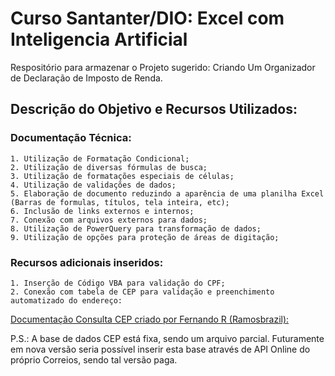 
# Curso Santanter/DIO: Excel com Inteligencia Artificial

Respositório para armazenar o Projeto sugerido: Criando Um Organizador de Declaração de Imposto de Renda.

## Descrição do Objetivo e Recursos Utilizados:
### Documentação Técnica:

    1. Utilização de Formatação Condicional;
    2. Utilização de diversas fórmulas de busca;
    3. Utilização de formatações especiais de células;
    4. Utilização de validações de dados;
    5. Elaboração de documento reduzindo a aparência de uma planilha Excel (Barras de formulas, títulos, tela inteira, etc);
    6. Inclusão de links externos e internos;
    7. Conexão com arquivos externos para dados;
    8. Utilização de PowerQuery para transformação de dados;
    9. Utilização de opções para proteção de áreas de digitação;

### Recursos adicionais inseridos:
    1. Inserção de Código VBA para validação do CPF;
    2. Conexão com tabela de CEP para validação e preenchimento automatizado do endereço:

[Documentação Consulta CEP criado por Fernando R (Ramosbrazil): ](https://github.com/ramosbrazil/CEP-de-todos-os-estados-Brasileiros---Brazilian-ZIP-CODE/blob/master/brasil_all_ceps.csv
)

P.S.: A base de dados CEP está fixa, sendo um arquivo parcial. Futuramente em nova versão seria possível inserir esta base através de API Online do próprio Correios, sendo tal versão paga.
